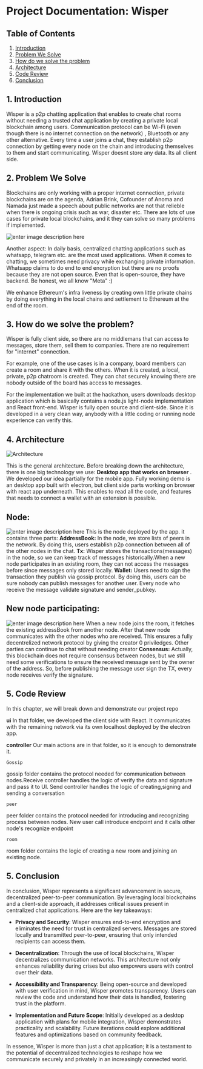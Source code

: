 # Project Documentation: Wisper
## Table of Contents
1. [Introduction](#introduction)
2. [Problem We Solve](#problem-we-solve)
3. [How do we solve the problem](#how-do-we-solve-the-problem)
4. [Architecture](#architecture)
5. [Code Review](#code-review)
6. [Conclusion](#conclusion)

## 1. Introduction
Wisper is a p2p chatting application that enables to create chat rooms without needing a trusted chat application by creating a private local blockchain among users. Communication protocol can be Wi-Fi (even though there is no internet connection on the network) , Bluetooth or any other alternative. Every time a user joins a chat, they establish p2p connection by getting every node on the chain and introducing themselves to them and start communicating. Wisper doesnt store any data. Its all client side.


## 2. Problem We Solve
 Blockchains are only working with a proper internet connection, private blockchains are on the agenda, Adrian Brink, Cofounder of Anoma and Namada just made a speech about public networks are not that relieble when there is ongoing crisis such as war, disaster etc. There are lots of use cases for private local blockchains, and it they can solve so many problems if implemented. 

![enter image description here](https://pbs.twimg.com/media/GSW2YU4WAAEN5A-?format=jpg&name=medium)


Another aspect: In daily basis, centralized chatting applications such as whatsapp, telegram etc. are the most used applications. When it comes to chatting, we sometimes need privacy while exchanging private information. Whatsapp claims to do end to end encryption but there are no proofs because they are not open source. Even that is open-source, they have backend. Be honest, we all know "Meta" :) 

We enhance Ethereum's infra liveness by creating own little private chains by doing everything in the local chains and settlement to Ethereum at the end of the room.

## 3. How do we solve the problem?
Wisper is fully client side, so there are no middlemans that can access to messages, store them, sell them to companies. There are no requirement for "internet" connection.

For example, one of the use cases is in a company, board members can create a room and share it with the others. When it is created, a local, private, p2p chatroom is created. They can chat securely knowing there are nobody outside of the board has access to messages.

For the implementation we built at the hackathon, users downloads desktop application which is basically contains a node.js light-node implementation and React front-end. Wisper is fully open source and client-side. Since it is developed in a very clean way, anybody with a little coding or running node experience can verify this.

## 4. Architecture
![Architecture](https://i.imgur.com/zxgjG2v.png)

This is the general architecture. Before breaking down the architecture, there is one big technology we use: **Desktop app that works on browser** . We developed our idea partially for the mobile app. Fully working demo is an desktop app built with electron, but client side parts working on browser with react app underneath. This enables to read all the code, and features that needs to connect a wallet with an extension is possible.

## **Node:**

![enter image description here](https://i.imgur.com/kwYCQmb.png)
This is the node deployed by the app. it contains three parts:
    **AddressBook:**
    In the node, we store lists of peers in the network. By doing this, users establish p2p connection between all of the other nodes in the chat. 
        **Tx:**
    Wisper stores the transactions(messages) in the node, so we can keep track of messages historically.When a new node participates in an existing room, they can not access the messages before since messages only stored locally.
    **Wallet:**
    Users need to sign the transaction they publish via gossip protocol. By doing this, users can be sure nobody can publish messages for another user. Every node who receive the message validate signature and sender_pubkey.

## **New node participating:**
![enter image description here](https://i.imgur.com/rspe2c4.png)
    When a new node joins the room, it fetches the existing addressBook from another node. After that new node communicates with the other nodes who are received. This ensures a fully decentrelized network protocol by giving the creator 0 priviledges. Other parties can continue to chat without needing creator
    **Consensus:**
    Actually, this blockchain does not require consensus between nodes, but we still need some verifications to ensure the received message sent by the owner of the address. So, before publishing the message user sign the TX, every node receives verify the signature.
	

## 5. Code Review
In this chapter, we will break down and demonstrate our project repo

**ui**
In that folder, we developed the client side with React. It communicates with the remaining network via its own localhost deployed by the electron app.

**controller**
Our main actions are in that folder, so it is enough to demonstrate it.

	Gossip

gossip folder contains the protocol needed for communication between nodes.Receive controller handles the logic of verify the data and signature and pass it to UI. Send controller handles the logic of creating,signing and sending a conversation

	peer

peer folder contains the protocol needed for introducing and recognizing  process between nodes. New user call introduce endpoint and it calls other node's recognize endpoint

	room

room folder contains the logic of creating a new room and joining an existing node.

## 5. Conclusion

In conclusion, Wisper represents a significant advancement in secure, decentralized peer-to-peer communication. By leveraging local blockchains and a client-side approach, it addresses critical issues present in centralized chat applications. Here are the key takeaways:

- **Privacy and Security**: Wisper ensures end-to-end encryption and eliminates the need for trust in centralized servers. Messages are stored locally and transmitted peer-to-peer, ensuring that only intended recipients can access them.
  
- **Decentralization**: Through the use of local blockchains, Wisper decentralizes communication networks. This architecture not only enhances reliability during crises but also empowers users with control over their data.

- **Accessibility and Transparency**: Being open-source and developed with user verification in mind, Wisper promotes transparency. Users can review the code and understand how their data is handled, fostering trust in the platform.

- **Implementation and Future Scope**: Initially developed as a desktop application with plans for mobile integration, Wisper demonstrates practicality and scalability. Future iterations could explore additional features and optimizations based on community feedback.

In essence, Wisper is more than just a chat application; it is a testament to the potential of decentralized technologies to reshape how we communicate securely and privately in an increasingly connected world.

